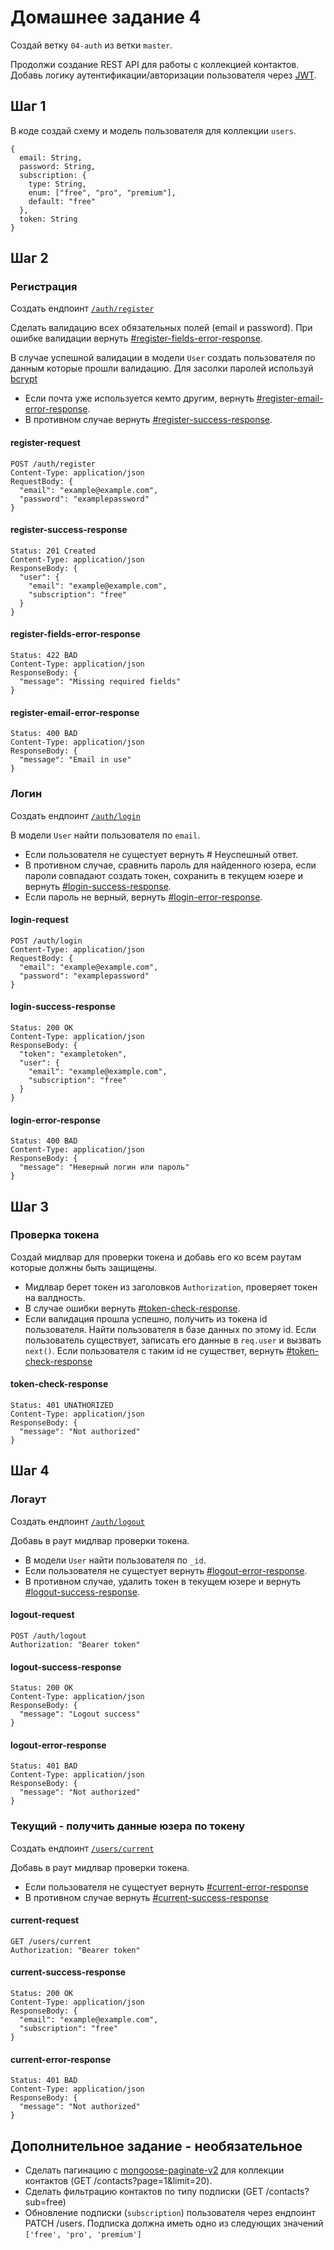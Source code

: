 # Домашнее задание 4

Создай ветку `04-auth` из ветки `master`.

Продолжи создание REST API для работы с коллекцией контактов. Добавь логику
аутентификации/авторизации пользователя через [JWT](https://jwt.io/).

## Шаг 1

В коде создай схему и модель пользователя для коллекции `users`.

```shell
{
  email: String,
  password: String,
  subscription: {
    type: String,
    enum: ["free", "pro", "premium"],
    default: "free"
  },
  token: String
}
```

## Шаг 2

### Регистрация

Создать ендпоинт [`/auth/register`](#register-request)

Сделать валидацию всех обязательных полей (email и password). При ошибке
валидации вернуть [#register-fields-error-response](#register-fields-error-response).

В случае успешной валидации в модели `User` создать пользователя по данным
которые прошли валидацию. Для засолки паролей используй
[bcrypt](https://www.npmjs.com/package/bcrypt)

- Если почта уже используется кемто другим, вернуть [#register-email-error-response](#register-email-error-response).
- В противном случае вернуть [#register-success-response](#register-success-response).

#### register-request

```shell
POST /auth/register
Content-Type: application/json
RequestBody: {
  "email": "example@example.com",
  "password": "examplepassword"
}
```

#### register-success-response

```shell
Status: 201 Created
Content-Type: application/json
ResponseBody: {
  "user": {
    "email": "example@example.com",
    "subscription": "free"
  }
}
```

#### register-fields-error-response

```shell
Status: 422 BAD
Content-Type: application/json
ResponseBody: {
  "message": "Missing required fields"
}
```

#### register-email-error-response

```shell
Status: 400 BAD
Content-Type: application/json
ResponseBody: {
  "message": "Email in use"
}
```

### Логин

Создать ендпоинт [`/auth/login`](#login-request)

В модели `User` найти пользователя по `email`.

- Если пользователя не сущестует вернуть # Неуспешный ответ.
- В противном случае, сравнить пароль для найденного юзера, если пароли
  совпадают создать токен, сохранить в текущем юзере и вернуть [#login-success-response](#login-success-response).
- Если пароль не верный, вернуть [#login-error-response](#login-error-response).

#### login-request

```shell
POST /auth/login
Content-Type: application/json
RequestBody: {
  "email": "example@example.com",
  "password": "examplepassword"
}
```

#### login-success-response

```shell
Status: 200 OK
Content-Type: application/json
ResponseBody: {
  "token": "exampletoken",
  "user": {
    "email": "example@example.com",
    "subscription": "free"
  }
}
```

#### login-error-response

```shell
Status: 400 BAD
Content-Type: application/json
ResponseBody: {
  "message": "Неверный логин или пароль"
}
```

## Шаг 3

### Проверка токена

Создай мидлвар для проверки токена и добавь его ко всем раутам которые должны
быть защищены.

- Мидлвар берет токен из заголовков `Authorization`, проверяет токен на
  валдность.
- В случае ошибки вернуть [#token-check-response](#token-check-response).
- Если валидация прошла успешно, получить из токена id пользователя. Найти
  пользователя в базе данных по этому id. Если пользователь существует, записать
  его данные в `req.user` и вызвать `next()`. Если пользователя с таким id не
  существет, вернуть [#token-check-response](#token-check-response)

#### token-check-response

```shell
Status: 401 UNATHORIZED
Content-Type: application/json
ResponseBody: {
  "message": "Not authorized"
}
```

## Шаг 4

### Логаут

Создать ендпоинт [`/auth/logout`](#logout-request)

Добавь в раут мидлвар проверки токена.

- В модели `User` найти пользователя по `_id`.
- Если пользователя не сущестует вернуть [#logout-error-response](#logout-error-response).
- В противном случае, удалить токен в текущем юзере и вернуть
  [#logout-success-response](#logout-success-response).

#### logout-request

```shell
POST /auth/logout
Authorization: "Bearer token"
```

#### logout-success-response

```shell
Status: 200 OK
Content-Type: application/json
ResponseBody: {
  "message": "Logout success"
}
```

#### logout-error-response

```shell
Status: 401 BAD
Content-Type: application/json
ResponseBody: {
  "message": "Not authorized"
}
```

### Текущий - получить данные юзера по токену

Создать ендпоинт [`/users/current`](#current-request)

Добавь в раут мидлвар проверки токена.

- Если пользователя не сущестует вернуть [#current-error-response](#current-error-response)
- В противном случае вернуть [#current-success-response](#current-success-response)

#### current-request

```shell
GET /users/current
Authorization: "Bearer token"
```

#### current-success-response

```shell
Status: 200 OK
Content-Type: application/json
ResponseBody: {
  "email": "example@example.com",
  "subscription": "free"
}
```

#### current-error-response

```shell
Status: 401 BAD
Content-Type: application/json
ResponseBody: {
  "message": "Not authorized"
}
```

## Дополнительное задание - необязательное

- Сделать пагинацию с
  [mongoose-paginate-v2](https://www.npmjs.com/package/mongoose-paginate-v2) для
  коллекции контактов (GET /contacts?page=1&limit=20).
- Сделать фильтрацию контактов по типу подписки (GET /contacts?sub=free)
- Обновление подписки (`subscription`) пользователя через ендпоинт PATCH /users. Подписка должна иметь одно из следующих значений `['free', 'pro', 'premium']`
